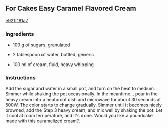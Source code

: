 ## For Cakes Easy Caramel Flavored Cream

[e921f181a7](https://cookpad.com/us/recipes/146661-for-cakes-easy-caramel-flavored-cream)

### Ingredients

 - 100 g of sugars, granulated

 - 2 tablespoon of water, bottled, generic

 - 100 ml of cream, fluid, heavy whipping

### Instructions

Add the sugar and water in a small pot, and turn on the heat to medium. Simmer while shaking the pot occasionally. In the meantime... pour in the heavy cream into a heatproof dish and microwave for about 30 seconds at 500W. The color starts to change gradually. Simmer until it becomes nicely browned, add the Step 3 heavy cream, and mix well by shaking the pot. Let it cool at room temperature, and it's done. Would you like a poundcake made with this caramelized cream?.